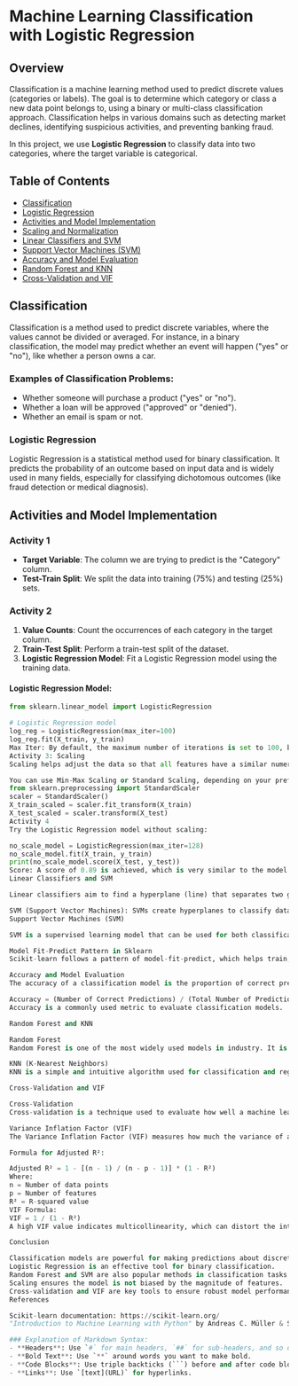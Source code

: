 # Machine Learning Classification with Logistic Regression

## Overview

Classification is a machine learning method used to predict discrete values (categories or labels). The goal is to determine which category or class a new data point belongs to, using a binary or multi-class classification approach. Classification helps in various domains such as detecting market declines, identifying suspicious activities, and preventing banking fraud.

In this project, we use **Logistic Regression** to classify data into two categories, where the target variable is categorical.

## Table of Contents

- [Classification](#classification)
- [Logistic Regression](#logistic-regression)
- [Activities and Model Implementation](#activities-and-model-implementation)
- [Scaling and Normalization](#scaling-and-normalization)
- [Linear Classifiers and SVM](#linear-classifiers-and-svm)
- [Support Vector Machines (SVM)](#support-vector-machines-svm)
- [Accuracy and Model Evaluation](#accuracy-and-model-evaluation)
- [Random Forest and KNN](#random-forest-and-knn)
- [Cross-Validation and VIF](#cross-validation-and-vif)

## Classification

Classification is a method used to predict discrete variables, where the values cannot be divided or averaged. For instance, in a binary classification, the model may predict whether an event will happen ("yes" or "no"), like whether a person owns a car.

### Examples of Classification Problems:
- Whether someone will purchase a product ("yes" or "no").
- Whether a loan will be approved ("approved" or "denied").
- Whether an email is spam or not.

### Logistic Regression

Logistic Regression is a statistical method used for binary classification. It predicts the probability of an outcome based on input data and is widely used in many fields, especially for classifying dichotomous outcomes (like fraud detection or medical diagnosis).

## Activities and Model Implementation

### Activity 1

- **Target Variable**: The column we are trying to predict is the "Category" column.
- **Test-Train Split**: We split the data into training (75%) and testing (25%) sets.

### Activity 2

1. **Value Counts**: Count the occurrences of each category in the target column.
2. **Train-Test Split**: Perform a train-test split of the dataset.
3. **Logistic Regression Model**: Fit a Logistic Regression model using the training data.

#### Logistic Regression Model:
```python
from sklearn.linear_model import LogisticRegression

# Logistic Regression model
log_reg = LogisticRegression(max_iter=100)
log_reg.fit(X_train, y_train)
Max Iter: By default, the maximum number of iterations is set to 100, but you can adjust it as needed.
Activity 3: Scaling
Scaling helps adjust the data so that all features have a similar numeric scale. This is important because some algorithms can be sensitive to the scale of input features.

You can use Min-Max Scaling or Standard Scaling, depending on your preference.
from sklearn.preprocessing import StandardScaler
scaler = StandardScaler()
X_train_scaled = scaler.fit_transform(X_train)
X_test_scaled = scaler.transform(X_test)
Activity 4
Try the Logistic Regression model without scaling:

no_scale_model = LogisticRegression(max_iter=128)
no_scale_model.fit(X_train, y_train)
print(no_scale_model.score(X_test, y_test))
Score: A score of 0.89 is achieved, which is very similar to the model with scaling.
Linear Classifiers and SVM

Linear classifiers aim to find a hyperplane (line) that separates two groups of data. Support Vector Machines (SVM) are used for multi-dimensional data, and they find a hyperplane in a higher-dimensional space. SVM models can be either linear or non-linear, depending on the kernel used.

SVM (Support Vector Machines): SVMs create hyperplanes to classify data points. They are effective in high-dimensional spaces.
Support Vector Machines (SVM)

SVM is a supervised learning model that can be used for both classification and regression. It creates a decision boundary (hyperplane) to separate different classes in the data.

Model Fit-Predict Pattern in Sklearn
Scikit-learn follows a pattern of model-fit-predict, which helps train, test, and evaluate machine learning models.

Accuracy and Model Evaluation
The accuracy of a classification model is the proportion of correct predictions. It can be calculated using the following formula:

Accuracy = (Number of Correct Predictions) / (Total Number of Predictions)
Accuracy is a commonly used metric to evaluate classification models.

Random Forest and KNN

Random Forest
Random Forest is one of the most widely used models in industry. It is an ensemble method that combines multiple decision trees to improve accuracy.

KNN (K-Nearest Neighbors)
KNN is a simple and intuitive algorithm used for classification and regression. It predicts the class of a data point based on the majority class of its nearest neighbors.

Cross-Validation and VIF

Cross-Validation
Cross-validation is a technique used to evaluate how well a machine learning model generalizes to an independent dataset. It helps avoid overfitting and underfitting by splitting the data into multiple training and testing sets.

Variance Inflation Factor (VIF)
The Variance Inflation Factor (VIF) measures how much the variance of a regression coefficient is inflated due to collinearity with other predictors. It is used to detect multicollinearity in a regression model.

Formula for Adjusted R²:

Adjusted R² = 1 - [(n - 1) / (n - p - 1)] * (1 - R²)
Where:
n = Number of data points
p = Number of features
R² = R-squared value
VIF Formula:
VIF = 1 / (1 - R²)
A high VIF value indicates multicollinearity, which can distort the interpretation of regression coefficients.

Conclusion

Classification models are powerful for making predictions about discrete categories.
Logistic Regression is an effective tool for binary classification.
Random Forest and SVM are also popular methods in classification tasks.
Scaling ensures the model is not biased by the magnitude of features.
Cross-validation and VIF are key tools to ensure robust model performance.
References

Scikit-learn documentation: https://scikit-learn.org/
"Introduction to Machine Learning with Python" by Andreas C. Müller & Sarah Guido.

### Explanation of Markdown Syntax:
- **Headers**: Use `#` for main headers, `##` for sub-headers, and so on.
- **Bold Text**: Use `**` around words you want to make bold.
- **Code Blocks**: Use triple backticks (```) before and after code blocks for code formatting.
- **Links**: Use `[text](URL)` for hyperlinks.
